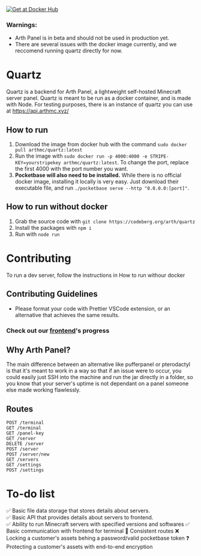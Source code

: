 [![Get at Docker Hub](https://img.shields.io/badge/Docker-2CA5E0?style=for-the-badge&logo=docker&logoColor=white)](https://hub.docker.com/r/arthmc/quartz)

### Warnings:

- Arth Panel is in beta and should not be used in production yet.
- There are several issues with the docker image currently, and we reccomend running quartz directly for now.

# Quartz

Quartz is a backend for Arth Panel, a lightweight self-hosted Minecraft server panel. Quartz is meant to be run as a docker container, and is made with Node. For testing purposes, there is an instance of quartz you can use at https://api.arthmc.xyz/

## How to run

1. Download the image from docker hub with the command `sudo docker pull arthmc/quartz:latest`
2. Run the image with `sudo docker run -p 4000:4000 -e STRIPE-KEY=yourstripekey arthmc/quartz:latest`. To change the port, replace the first 4000 with the port number you want.
3. **Pocketbase will also need to be installed.** While there is no official docker image, installing it locally is very easy. Just download their executable file, and run `./pocketbase serve --http "0.0.0.0:[port]"`.

## How to run without docker
1. Grab the source code with `git clone https://codeberg.org/arth/quartz`
2. Install the packages with `npm i`
3. Run with `node run`

# Contributing

To run a dev server, follow the instructions in How to run withour docker

## Contributing Guidelines

- Please format your code with Prettier VSCode extension, or an alternative that achieves the same results.

### Check out our [frontend](https://github.com/arthmc/observer)'s progress

## Why Arth Panel?

The main difference between an alternative like pufferpanel or pterodactyl is that it's meant to work in a way so that if an issue were to occur, you could easily just SSH into the machine and run the jar directly in a folder, so you know that your server's uptime is not dependant on a panel someone else made working flawlessly.

## Routes

```
POST /terminal
GET /terminal
GET /panel-key
GET /server
DELETE /server
POST /server
POST /server/new
GET /servers
GET /settings
POST /settings
```

# To-do list

✅ Basic file data storage that stores details about servers.  
✅ Basic API that provides details about servers to frontend.  
✅ Ability to run Minecraft servers with specified versions and softwares
✅ Basic communication with frontend for terminal
🔨 Consistent routes
❌ Locking a customer's assets behing a password/valid pocketbase token
❓ Protecting a customer's assets with end-to-end encryption

